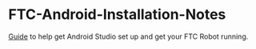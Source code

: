 # FTC-Android-Installation-Notes
[Guide](https://github.com/Alaska47/FTC-Android-Installation-Notes/blob/master/FTC-Aneesh-Guide.md) to help get Android Studio set up and get your FTC Robot running.
